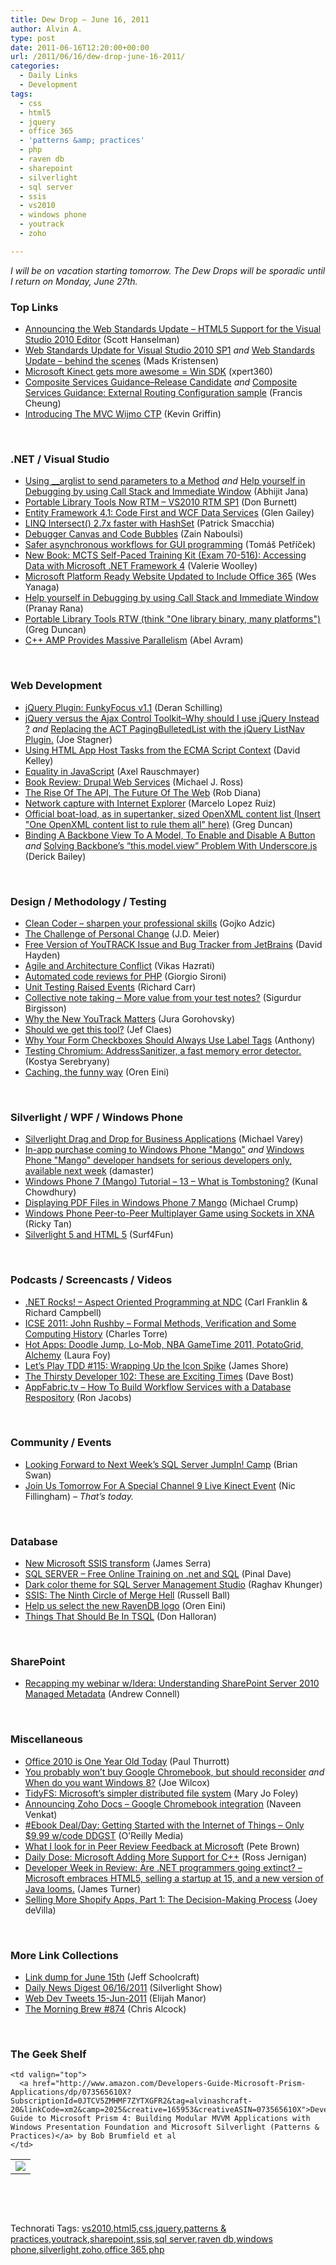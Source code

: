 ```yaml
---
title: Dew Drop – June 16, 2011
author: Alvin A.
type: post
date: 2011-06-16T12:20:00+00:00
url: /2011/06/16/dew-drop-june-16-2011/
categories:
  - Daily Links
  - Development
tags:
  - css
  - html5
  - jquery
  - office 365
  - 'patterns &amp; practices'
  - php
  - raven db
  - sharepoint
  - silverlight
  - sql server
  - ssis
  - vs2010
  - windows phone
  - youtrack
  - zoho

---
```

_I will be on vacation starting tomorrow. The Dew Drops will be sporadic until I return on Monday, June 27th._

### <a name="top"></a>Top Links

  * [Announcing the Web Standards Update &#8211; HTML5 Support for the Visual Studio 2010 Editor][1] (Scott Hanselman) 
  * [Web Standards Update for Visual Studio 2010 SP1][2] _and_ [Web Standards Update &#8211; behind the scenes][3] (Mads Kristensen) 
  * [Microsoft Kinect gets more awesome = Win SDK][4] (xpert360) 
  * [Composite Services Guidance–Release Candidate][5] _and_ [Composite Services Guidance: External Routing Configuration sample][6] (Francis Cheung) 
  * <a href="http://our.componentone.com/2011/06/08/introducing-the-mvc-wijmo-ctp/" target="_blank">Introducing The MVC Wijmo CTP</a> (Kevin Griffin)

&#160;

### <a name="dotnet"></a>.NET / Visual Studio

  * [Using __arglist to send parameters to a Method][7] _and_ [Help yourself in Debugging by using Call Stack and Immediate Window][8] (Abhijit Jana) 
  * [Portable Library Tools Now RTM &#8211; VS2010 RTM SP1][9] (Don Burnett) 
  * [Entity Framework 4.1: Code First and WCF Data Services][10] (Glen Gailey) 
  * [LINQ Intersect() 2.7x faster with HashSet][11] (Patrick Smacchia) 
  * [Debugger Canvas and Code Bubbles][12] (Zain Naboulsi) 
  * [Safer asynchronous workflows for GUI programming][13] (Tomáš Petříček) 
  * [New Book: MCTS Self-Paced Training Kit (Exam 70-516): Accessing Data with Microsoft .NET Framework 4][14] (Valerie Woolley) 
  * [Microsoft Platform Ready Website Updated to Include Office 365][15] (Wes Yanaga) 
  * [Help yourself in Debugging by using Call Stack and Immediate Window][16] (Pranay Rana) 
  * [Portable Library Tools RTW (think "One library binary, many platforms")][17] (Greg Duncan) 
  * [C++ AMP Provides Massive Parallelism][18] (Abel Avram) 

&#160;

### <a name="web"></a>Web Development

  * [jQuery Plugin: FunkyFocus v1.1][19] (Deran Schilling) 
  * [jQuery versus the Ajax Control Toolkit–Why should I use jQuery Instead ?][20] _and_ [Replacing the ACT PagingBulletedList with the jQuery ListNav Plugin.][21] (Joe Stagner) 
  * [Using HTML App Host Tasks from the ECMA Script Context][22] (David Kelley) 
  * [Equality in JavaScript][23] (Axel Rauschmayer) 
  * [Book Review: Drupal Web Services][24] (Michael J. Ross) 
  * [The Rise Of The API, The Future Of The Web][25] (Rob Diana) 
  * [Network capture with Internet Explorer][26] (Marcelo Lopez Ruiz) 
  * [Official boat-load, as in supertanker, sized OpenXML content list (Insert "One OpenXML content list to rule them all" here)][27] (Greg Duncan) 
  * [Binding A Backbone View To A Model, To Enable and Disable A Button][28] _and_ [Solving Backbone’s “this.model.view” Problem With Underscore.js][29] (Derick Bailey) 

&#160;

### <a name="design"></a>Design / Methodology / Testing

  * [Clean Coder – sharpen your professional skills][30] (Gojko Adzic) 
  * [The Challenge of Personal Change][31] (J.D. Meier) 
  * [Free Version of YouTRACK Issue and Bug Tracker from JetBrains][32] (David Hayden) 
  * [Agile and Architecture Conflict][33] (Vikas Hazrati) 
  * [Automated code reviews for PHP][34] (Giorgio Sironi) 
  * [Unit Testing Raised Events][35] (Richard Carr) 
  * [Collective note taking – More value from your test notes?][36] (Sigurdur Birgisson) 
  * [Why the New YouTrack Matters][37] (Jura Gorohovsky) 
  * [Should we get this tool?][38] (Jef Claes) 
  * [Why Your Form Checkboxes Should Always Use Label Tags][39] (Anthony) 
  * [Testing Chromium: AddressSanitizer, a fast memory error detector.][40] (Kostya Serebryany) 
  * [Caching, the funny way][41] (Oren Eini) 

&#160;

### <a name="silverlight"></a>Silverlight / WPF / Windows Phone

  * [Silverlight Drag and Drop for Business Applications][42] (Michael Varey) 
  * [In-app purchase coming to Windows Phone "Mango"][43] _and_ [Windows Phone "Mango" developer handsets for serious developers only, available next week][44] (damaster) 
  * [Windows Phone 7 (Mango) Tutorial &#8211; 13 &#8211; What is Tombstoning?][45] (Kunal Chowdhury) 
  * [Displaying PDF Files in Windows Phone 7 Mango][46] (Michael Crump) 
  * [Windows Phone Peer-to-Peer Multiplayer Game using Sockets in XNA][47] (Ricky Tan) 
  * [Silverlight 5 and HTML 5][48] (Surf4Fun) 

&#160;

### <a name="podcasts"></a>Podcasts / Screencasts / Videos

  * <a href="http://www.dotnetrocks.com/default.aspx?ShowNum=672" target="_blank">.NET Rocks! &#8211; Aspect Oriented Programming at NDC</a> (Carl Franklin & Richard Campbell) 
  * [ICSE 2011: John Rushby &#8211; Formal Methods, Verification and Some Computing History][49] (Charles Torre) 
  * [Hot Apps: Doodle Jump, Lo-Mob, NBA GameTime 2011, PotatoGrid, Alchemy][50] (Laura Foy) 
  * [Let&#8217;s Play TDD #115: Wrapping Up the Icon Spike][51] (James Shore) 
  * [The Thirsty Developer 102: These are Exciting Times][52] (Dave Bost) 
  * [AppFabric.tv &#8211; How To Build Workflow Services with a Database Respository][53] (Ron Jacobs) 

&#160;

### <a name="events"></a>Community / Events

  * [Looking Forward to Next Week’s SQL Server JumpIn! Camp][54] (Brian Swan) 
  * [Join Us Tomorrow For A Special Channel 9 Live Kinect Event][55] (Nic Fillingham) _– That’s today._ 

&#160;

### <a name="db"></a>Database

  * [New Microsoft SSIS transform][56] (James Serra) 
  * [SQL SERVER – Free Online Training on .net and SQL][57] (Pinal Dave) 
  * [Dark color theme for SQL Server Management Studio][58] (Raghav Khunger) 
  * [SSIS: The Ninth Circle of Merge Hell][59] (Russell Ball) 
  * [Help us select the new RavenDB logo][60] (Oren Eini) 
  * [Things That Should Be In TSQL][61] (Don Halloran) 

&#160;

### <a name="sp"></a>SharePoint

  * [Recapping my webinar w/Idera: Understanding SharePoint Server 2010 Managed Metadata][62] (Andrew Connell) 

&#160;

### <a name="misc"></a>Miscellaneous

  * [Office 2010 is One Year Old Today][63] (Paul Thurrott) 
  * [You probably won&#8217;t buy Google Chromebook, but should reconsider][64] _and_ [When do you want Windows 8?][65] (Joe Wilcox) 
  * [TidyFS: Microsoft&#8217;s simpler distributed file system][66] (Mary Jo Foley) 
  * [Announcing Zoho Docs &#8211; Google Chromebook integration][67] (Naveen Venkat) 
  * [#Ebook Deal/Day: Getting Started with the Internet of Things &#8211; Only $9.99 w/code DDGST][68] (O&#8217;Reilly Media) 
  * [What I look for in Peer Review Feedback at Microsoft][69] (Pete Brown) 
  * [Daily Dose: Microsoft Adding More Support for C++][70] (Ross Jernigan) 
  * [Developer Week in Review: Are .NET programmers going extinct? &#8211; Microsoft embraces HTML5, selling a startup at 15, and a new version of Java looms.][71] (James Turner) 
  * [Selling More Shopify Apps, Part 1: The Decision-Making Process][72] (Joey deVilla) 

&#160;

### <a name="links"></a>More Link Collections

  * [Link dump for June 15th][73] (Jeff Schoolcraft) 
  * [Daily News Digest 06/16/2011][74] (Silverlight Show) 
  * <a href="http://webdevtweets.blogspot.com/2011/06/15-jun-2011.html" target="_blank">Web Dev Tweets 15-Jun-2011</a> (Elijah Manor) 
  * [The Morning Brew #874][75] (Chris Alcock) 

&#160;

### <a name="shelf"></a>The Geek Shelf

<table border="0" cellspacing="0" cellpadding="0">
  <tr>
    <td>
      <img data-recalc-dims="1" decoding="async" src="https://i0.wp.com/ecx.images-amazon.com/images/I/51U91V655YL._SL160_.jpg?w=660" />
    </td>
    
    <td valign="top">
      <a href="http://www.amazon.com/Developers-Guide-Microsoft-Prism-Applications/dp/073565610X?SubscriptionId=0JTCV5ZMHMF7ZYTXGFR2&tag=alvinashcraft-20&linkCode=xm2&camp=2025&creative=165953&creativeASIN=073565610X">Developer&#8217;s Guide to Microsoft Prism 4: Building Modular MVVM Applications with Windows Presentation Foundation and Microsoft Silverlight (Patterns & Practices)</a> by Bob Brumfield et al
    </td>
  </tr>
</table>

&#160;

<div style="padding-bottom: 0px; margin: 0px; padding-left: 0px; padding-right: 0px; display: inline; float: none; padding-top: 0px" id="scid:C16BAC14-9A3D-4c50-9394-FBFEF7A93539:059b912c-655a-428c-9b6e-2665156c3131" class="wlWriterEditableSmartContent">
  <!--dotnetkickit-->
</div>

&#160;

<div style="padding-bottom: 0px; margin: 0px; padding-left: 0px; padding-right: 0px; display: inline; float: none; padding-top: 0px" id="scid:0767317B-992E-4b12-91E0-4F059A8CECA8:a7778d9c-f074-4410-9aa4-e71c020df89d" class="wlWriterEditableSmartContent">
  Technorati Tags: <a href="http://technorati.com/tags/vs2010" rel="tag">vs2010</a>,<a href="http://technorati.com/tags/html5" rel="tag">html5</a>,<a href="http://technorati.com/tags/css" rel="tag">css</a>,<a href="http://technorati.com/tags/jquery" rel="tag">jquery</a>,<a href="http://technorati.com/tags/patterns+%26+practices" rel="tag">patterns & practices</a>,<a href="http://technorati.com/tags/youtrack" rel="tag">youtrack</a>,<a href="http://technorati.com/tags/sharepoint" rel="tag">sharepoint</a>,<a href="http://technorati.com/tags/ssis" rel="tag">ssis</a>,<a href="http://technorati.com/tags/sql+server" rel="tag">sql server</a>,<a href="http://technorati.com/tags/raven+db" rel="tag">raven db</a>,<a href="http://technorati.com/tags/windows+phone" rel="tag">windows phone</a>,<a href="http://technorati.com/tags/silverlight" rel="tag">silverlight</a>,<a href="http://technorati.com/tags/zoho" rel="tag">zoho</a>,<a href="http://technorati.com/tags/office+365" rel="tag">office 365</a>,<a href="http://technorati.com/tags/php" rel="tag">php</a>
</div>

 [1]: http://feedproxy.google.com/~r/ScottHanselman/~3/LMnWyIIg8CM/AnnouncingTheWebStandardsUpdateHTML5SupportForTheVisualStudio2010Editor.aspx
 [2]: http://blogs.msdn.com/b/webdevtools/archive/2011/06/15/web-standards-update-for-visual-studio-2010-sp1.aspx
 [3]: http://feedproxy.google.com/~r/netSlave/~3/inmnV4cA1Rk/post.aspx
 [4]: http://xpert360.wordpress.com/2011/06/16/microsoft-kinect-gets-more-awesome-win-sdk
 [5]: http://blogs.msdn.com/b/francischeung/archive/2011/06/15/composite-services-guidance-release-candidate.aspx
 [6]: http://blogs.msdn.com/b/francischeung/archive/2011/06/15/composite-services-guidance-external-routing-configuration-sample.aspx
 [7]: http://dailydotnettips.com/2011/06/15/using-__arglist-to-send-parameters-to-a-method/
 [8]: http://dailydotnettips.com/2011/06/15/help-yourself-in-debugging-by-using-call-stack-and-immediate-window/
 [9]: http://feedproxy.google.com/~r/d4dotnet/~3/JfjMQBIsTNQ/post.aspx
 [10]: http://blogs.msdn.com/b/writingdata_services/archive/2011/06/15/entity-framework-4-1-code-first-and-wcf-data-services.aspx
 [11]: http://feedproxy.google.com/~r/CodeBetter/~3/1iSoJ1LldNE/
 [12]: http://feedproxy.google.com/~r/zainnab/~3/FYzEvgurc6c/debugger-canvas-and-code-bubbles.aspx
 [13]: http://tomasp.net/blog/safe-gui-async.aspx
 [14]: http://blogs.msdn.com/b/microsoft_press/archive/2011/06/16/new-book-mcts-self-paced-training-kit-exam-70-516-accessing-data-with-microsoft-net-framework-4.aspx
 [15]: http://blogs.msdn.com/b/usisvde/archive/2011/06/15/microsoft-platform-ready-website-updated-to-include-office-365.aspx
 [16]: http://pranayamr.blogspot.com/2011/06/help-yourself-in-debugging-by-using.html
 [17]: http://coolthingoftheday.blogspot.com/2011/06/portable-library-tools-rtw-think.html
 [18]: http://www.infoq.com/news/2011/06/CPP-AMP-Massive-Parallelism
 [19]: http://feedproxy.google.com/~r/derans/~3/gxFqxwvNGj8/jquery-plugin-funkyfocus-v11.html
 [20]: http://feedproxy.google.com/~r/MSJoe/~3/OHwXJAVFZ1I/
 [21]: http://feedproxy.google.com/~r/MSJoe/~3/coRmUhXh_xc/
 [22]: http://hackingsilverlight.blogspot.com/2011/06/using-html-app-host-tasks-from-ecma.html
 [23]: http://feeds.dzone.com/~r/zones/css/~3/PxWtxbGFsUo/equality-javascript
 [24]: http://rss.slashdot.org/~r/Slashdot/slashdot/~3/dtZWFTjcbi4/Book-Review-Drupal-Web-Services
 [25]: http://feedproxy.google.com/~r/RegularGeek/~3/sMf5rn2oG5w/
 [26]: http://blogs.msdn.com/b/marcelolr/archive/2011/06/15/network-capture-with-internet-explorer.aspx
 [27]: http://coolthingoftheday.blogspot.com/2011/06/official-boat-load-as-in-supertanker.html
 [28]: http://feedproxy.google.com/~r/LosTechies/~3/mNEWjrrEa6Q/
 [29]: http://feedproxy.google.com/~r/LosTechies/~3/xDng1P_5kcQ/
 [30]: http://gojko.net/2011/06/15/clean-coder-sharpen-your-professional-skills/
 [31]: http://feedproxy.google.com/~r/SourcesOfInsight/~3/6cAPEi8XmPc/
 [32]: http://www.pnpguidance.net/post/FreeVersionYouTRACKIssueBugTrackerJetBrains.aspx
 [33]: http://www.infoq.com/news/2011/06/agile-architecture-conflict
 [34]: http://feeds.dzone.com/~r/zones/agile/~3/TRwy9QiF5_0/automated-code-reviews-php
 [35]: http://feedproxy.google.com/~r/BlackwaspLatestAdditions/~3/7BIq9rCf1Rk/TestRaisedEvents.aspx
 [36]: http://feedproxy.google.com/~r/jayway/posts/~3/gkcRAvW5w2s/
 [37]: http://blogs.jetbrains.com/dotnet/2011/06/why-the-new-youtrack-matters/
 [38]: http://feedproxy.google.com/~r/DiaryOfAnetDeveloperByJefClaes/~3/RqX3SCJ2BZU/should-we-get-this-tool.html
 [39]: http://feedproxy.google.com/~r/uxmovement/~3/aFViKKmdZog/
 [40]: http://blog.chromium.org/2011/06/testing-chromium-addresssanitizer-fast.html
 [41]: http://feedproxy.google.com/~r/AyendeRahien/~3/wIfCCP5fNHE/caching-the-funny-way
 [42]: http://www.codeproject.com/KB/silverlight/SLBusinessDragDrop.aspx
 [43]: http://feedproxy.google.com/~r/liveside/~3/yvN_JyAy84A/
 [44]: http://feedproxy.google.com/~r/liveside/~3/i8p1oS9ue-4/
 [45]: http://feedproxy.google.com/~r/kunal2383/~3/88yvEDYAQCs/windows-phone-7-mango-tutorial-13-what.html
 [46]: http://feedproxy.google.com/~r/MichaelCrump/~3/jGsok6bDu9M/displaying-pdf-files-in-windows-phone-7-mango.aspx
 [47]: http://blogs.msdn.com/b/rickyt/archive/2011/06/15/windows-phone-peer-to-peer-multiplayer-game-using-sockets-in-xna.aspx
 [48]: http://feedproxy.google.com/~r/BuildingGamesBasedOnSilverlightAndExpressions/~3/gReOd_3niNU/silverlight-5-and-html-5.aspx
 [49]: http://channel9.msdn.com/posts/ICSE-2011-John-Rushby-Formal-Methods-Verification-and-Some-Computing-History
 [50]: http://channel9.msdn.com/Shows/Hot-Apps/Hot-Apps-Doodle-Jump-Lo-Mob-NBA-GameTime-2011-PotatoGrid-Alchemy
 [51]: http://jamesshore.com/Blog/Lets-Play/Episode-115.html
 [52]: http://feedproxy.google.com/~r/ThirstyDeveloperPodcast/~3/0x3FqIp87hE/TheThirstyDeveloper102TheseAreExcitingTimes.aspx
 [53]: http://channel9.msdn.com/Shows/AppFabric-tv/AppFabrictv-How-To-Build-Workflow-Services-with-a-Database-Respository
 [54]: http://blogs.msdn.com/b/brian_swan/archive/2011/06/15/looking-forward-to-next-week-s-sql-server-jumpin-camp.aspx
 [55]: http://channel9.msdn.com/posts/Join-Us-Tomorrow-For-A-Special-Channel-9-Live-Kinect-Event
 [56]: http://www.sqlservercentral.com/blogs/jamesserra/archive/2011/06/15/new-microsoft-ssis-transform.aspx
 [57]: http://blog.sqlauthority.com/2011/06/16/sql-server-free-online-training-on-net-and-sql/
 [58]: http://www.codeasp.net/blogs/raghav_khunger/microsoft-net/1646/dark-colour-theme-for-sql-server-management-studio
 [59]: http://feedproxy.google.com/~r/caffeinatedcoder/ProY/~3/G7e6TPlxOq0/
 [60]: http://feedproxy.google.com/~r/AyendeRahien/~3/HPYV23vcjqU/help-us-select-the-new-ravendb-logo
 [61]: http://www.sqlservercentral.com/blogs/don_halloran/archive/2011/06/15/things-that-should-be-in-tsql.aspx
 [62]: http://feedproxy.google.com/~r/AndrewConnell/~3/FLG1KWUKMsw/recapping-my-webinar-widera-understanding-sharepoint-server-2010-managed-metadata.aspx
 [63]: http://www.winsupersite.com/blog/supersite-blog-39/office/office-2010-year-today-139474
 [64]: http://feeds.betanews.com/~r/bn/~3/fLgvLG3IF4M/1308160670
 [65]: http://feeds.betanews.com/~r/bn/~3/A2IkrzZA4-I/1308173611
 [66]: http://www.zdnet.com/blog/microsoft/tidyfs-microsofts-simpler-distributed-file-system/9701
 [67]: http://blogs.zoho.com/general/announcing-zoho-docs-google-chromebook-integration
 [68]: http://feeds.oreilly.com/~r/oreilly/news/~3/HRpJ7GC8NM8/
 [69]: http://feedproxy.google.com/~r/PeteBrown/~3/UGpNAo798rE/what-i-look-for-in-peer-review-feedback-at-microsoft
 [70]: http://feeds.dzone.com/~r/zones/dotnet/~3/e053mpsx5dE/daily-dose-microsoft-adding
 [71]: http://feeds.oreilly.com/~r/oreilly/news/~3/nnhFDHyVIUY/devwir-net-java-html5.html
 [72]: http://www.globalnerdy.com/2011/06/15/selling-more-shopify-apps-part-1-the-decision-making-process/
 [73]: http://thequeue.net/blog/2011/06/15/link-dump-for-june-15th-3/
 [74]: http://feedproxy.google.com/~r/silverlightshow/~3/KpV80skfAq8/Daily-News-Digest-06-16-2011.aspx
 [75]: http://feedproxy.google.com/~r/ReflectivePerspective/~3/XU7RheqcEDM/